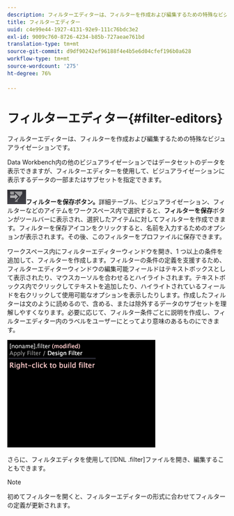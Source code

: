 ```yaml
---
description: フィルターエディターは、フィルターを作成および編集するための特殊なビジュアライゼーションです。
title: フィルターエディター
uuid: c4e99e44-1927-4131-92e9-111c76bdc3e2
exl-id: 9009c760-8726-4234-b85b-727aeae761bd
translation-type: tm+mt
source-git-commit: d9df90242ef96188f4e4b5e6d04cfef196b0a628
workflow-type: tm+mt
source-wordcount: '275'
ht-degree: 76%

---
```


# フィルターエディター{#filter-editors}

フィルターエディターは、フィルターを作成および編集するための特殊なビジュアライゼーションです。

Data Workbench内の他のビジュアライゼーションではデータセットのデータを表示できますが、フィルターエディターを使用して、ビジュアライゼーションに表示するデータの一部またはサブセットを指定できます。

![](assets/filter_edit_toolbar.png)**フィルターを保存ボタン。**&#x200B;詳細テーブル、ビジュアライゼーション、フィルターなどのアイテムをワークスペース内で選択すると、**フィルターを保存**&#x200B;ボタンがツールバーに表示され、選択したアイテムに対してフィルターを作成できます。フィルターを保存アイコンをクリックすると、名前を入力するためのオプションが表示されます。その後、このフィルターをプロファイルに保存できます。

ワークスペース内にフィルターエディターウィンドウを開き、1 つ以上の条件を追加して、フィルターを作成します。フィルターの条件の定義を支援するため、フィルターエディターウィンドウの編集可能フィールドはテキストボックスとして表示されたり、マウスカーソルを合わせるとハイライトされます。テキストボックス内でクリックしてテキストを追加したり、ハイライトされているフィールドを右クリックして使用可能なオプションを表示したりします。作成したフィルターは文のように読めるので、含める、または除外するデータのサブセットを理解しやすくなります。必要に応じて、フィルター条件ごとに説明を作成し、フィルターエディター内のラベルをユーザーにとってより意味のあるものにできます。

![](assets/vis_FilterEditor_Blank.png)

さらに、フィルタエディタを使用して[!DNL .filter]ファイルを開き、編集することもできます。

>[!NOTE]
>
>初めてフィルターを開くと、フィルターエディターの形式に合わせてフィルターの定義が更新されます。
